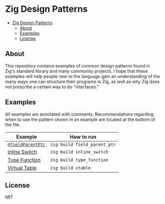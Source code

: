 # Zig Design Patterns

- [Zig Design Patterns](#zig-design-patterns)
  - [About](#about)
  - [Examples](#examples)
  - [License](#license)

## About

This repository contains examples of common design patterns found in Zig's standard library and many community projects. I hope that these examples will help people new to the language gain an understanding of the many ways one can structure their programs in Zig, as well as why Zig does not prescribe a certain way to do "interfaces."

## Examples

All examples are annotated with comments. Recommendations regarding when to use the pattern shown in an example are located at the bottom of the file.

| Example | How to run |
| ----- | --- |
| [`@fieldParentPtr`](src/field_parent_ptr.zig) | `zig build field_parent_ptr` |
| [Inline Switch](src/inline_switch.zig) | `zig build inline_switch` |
| [Type Function](src/type_function.zig) | `zig build type_function` |
| [Virtual Table](src/vtable.zig) | `zig build vtable` |

## License

MIT
